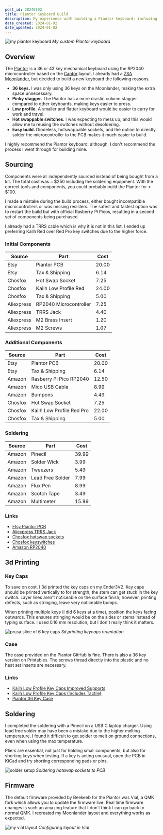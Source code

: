 ```yaml
---
post_id: 20240102
title: Piantor Keyboard Build
description: My experience with building a Piantor keyboard; including issues I ran into, budget, 3d printing.
date_created: 2024-01-02
date_updated: 2024-01-02
---
```

![my piantor keyboard](/static/content/images/blog/20231018/20231018_piantor_complete.png)
*My custom Piantor keyboard*
## Overview

The [Piantor](https://github.com/beekeeb/piantor) is a 36 or 42 key mechanical keyboard using the RP2040 microcontroller based on the [Cantor](https://github.com/diepala/cantor) layout. I already had a [ZSA Moonlander](https://www.zsa.io/moonlander/), but decided to build a new keyboard the following reasons.

- **36 keys.** I was only using 36 keys on the Moonlander, making the extra space unnecessary.
- **Pinky stagger.** The Piantor has a more drastic column stagger compared to other keyboards, making keys easier to press.
- **Low profile.** A smaller and flatter keyboard would be easier to carry for work and travel.
- **Hot swappable switches.** I was expecting to mess up, and this would allow me to reusing the switches without desoldering.
- **Easy build.** Diodeless, hotswappable sockets, and the option to directly solder the microcontroller to the PCB makes it much easier to build.

I highly recommend the Piantor keyboard, although, I don't recommend the process I went through for building mine.

## Sourcing

Components were all independently sourced instead of being bought from a kit. The total cost was ~ $250 including the soldering equipment. With the correct tools and components, you could probably build the Piantor for < $100.

I made a mistake during the build process, either bought incompatible microcontrollers or was missing resisters. The safest and fastest option was to restart the build but with official Rasberry Pi Picos, resulting in a second set of components being purchased.

I already had a TRRS cable which is why it is not in this list. I ended up preferring Kailh Red over Red Pro key switches due to the higher force.

### Initial Components

| Source     | Part                   | Cost  |
| ---------- | ---------------------- | ----- |
| Etsy       | Piantor PCB            | 20.00 |
| Etsy       | Tax & Shipping         | 6.14  |
| Chosfox    | Hot Swap Socket        | 7.25  |
| Chosfox    | Kailh Low Profile Red  | 24.00 |
| Chosfox    | Tax & Shipping         | 5.00  |
| Aliexpress | RP2040 Microcontroller | 7.25  |
| Aliexpress | TRRS Jack              | 4.40  |
| Aliexpress | M2 Brass Insert        | 1.20  |
| Aliexpress | M2 Screws              | 1.07  |

### Additional Components

| Source  | Part                      | Cost  |
| ------- | ------------------------- | ----- |
| Etsy    | Piantor PCB               | 20.00 |
| Etsy    | Tax & Shipping            | 6.14  |
| Amazon  | Rasberry Pi Pico RP2040   | 12.50 |
| Amazon  | Mico USB Cable            | 8.99  |
| Amazon  | Bumpons                   | 4.49  |
| Chosfox | Hot Swap Socket           | 7.25  |
| Chosfox | Kailh Low Profile Red Pro | 22.00 |
| Chosfox | Tax & Shipping            | 5.00  |

### Soldering

| Source | Part             | Cost  |
| ------ | ---------------- | ----- |
| Amazon | Pinecil          | 39.99 |
| Amazon | Solder Wick      | 3.99  |
| Amazon | Tweezers         | 5.49  |
| Amazon | Lead Free Solder | 7.99  |
| Amazon | Flux Pen         | 8.99  |
| Amazon | Scotch Tape      | 3.49  |
| Amazon | Multimeter       | 15.99 |

### Links

- [Etsy Piantor PCB](https://www.etsy.com/listing/1411130742/piantor-keyboard-pcb)
- [Aliexpress TRRS Jack](https://www.aliexpress.us/item/2251832843150354.html)
- [Chosfox hotswap sockets](https://chosfox.com/collections/sockets-mouse-switches/products/kailh-choc-switch-1350-hot-swap-sockets)
- [Chosfox keyswitches](https://chosfox.com/products/kailh-low-profile-choc-switches?variant=42514647613634)
- [Amazon RP2040](https://www.amazon.com/gp/product/B092S2KCV2/)

## 3d Printing

### Key Caps

To save on cost, I 3d printed the key caps on my Ender3V2. Key caps should be printed vertically to for strength; the stem can get stuck in the key switch. Layer lines aren't noticeable on the surface finish; however, printing defects, such as stringing, leave very noticeable bumps.

When printing multiple keys (I did 6 keys at a time), position the keys facing outwards. This ensures stringing would be on the sides or stems instead of typing surface. I used 0.16 mm resolution, but I don't really think it matters.

![prusa slice of 6 key caps](/static/content/images/blog/20231018/20231018_keycaps_prusa.png)
*3d printing keycaps orientation*
### Case

The case provided on the Piantor GitHub is fine. There is also a 36 key version on Printables. The screws thread directly into the plastic and no heat set inserts are necessary.

### Links

- [Kailh Low Profile Key Caps Improved Supports](https://www.printables.com/model/566288-improved-supports-kailh-choc-ergonomic-sculpted-ke)
- [Kailh Low Profile Key Caps (Includes Tactile)](https://www.printables.com/model/400911-kailh-choc-ergonomic-sculpted-keycaps)
- [Piantor 36 Key Case](https://www.printables.com/model/380211-piantor-36-keys-keyboard-case)

## Soldering

I completed the soldering with a Pinecil on a USB C laptop charger. Using lead free solder may have been a mistake due to the higher melting temperature. I found it difficult to get solder to melt on ground connections, even when using the max temperature.

Pliers are essential, not just for holding small components, but also for shorting keys when testing. If a key is acting unusual, open the PCB in KiCad and try shorting corresponding pads or pins.

![solder setup](/static/content/images/blog/20231018/20231018_piantor_solder.png)
*Soldering hotswap sockets to PCB*
## Firmware

The default firmware provided by Beekeeb for the Piantor was Vial, a QMK fork which allows you to update the firmware live. Real time firmware changes is such an amazing feature that I don't think I can go back to normal QMK. I recreated my Moonlander layout and everything works as expected.

![my vial layout](/static/content/images/blog/20231018/20231018_piantor_vial.png)
*Configuring layout in Vial*